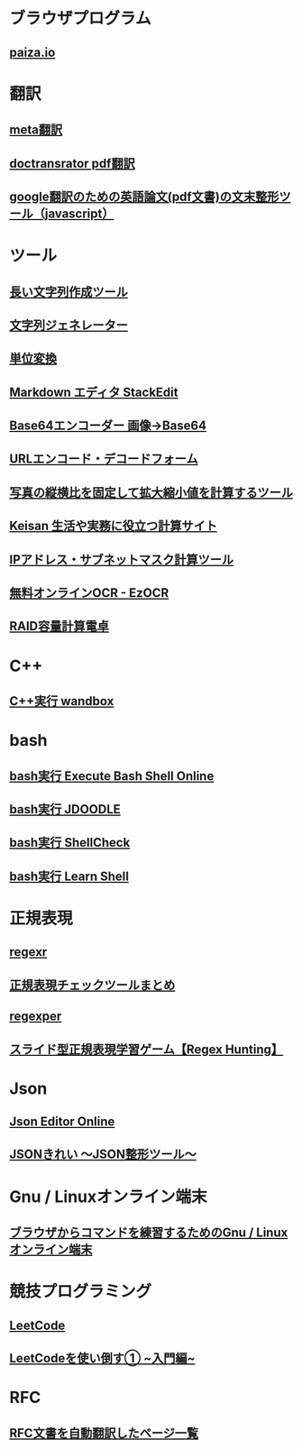 # ブラウザプログラム
## [paiza.io](https://paiza.io/ja/projects/new?language=bash)

# 翻訳
## [meta翻訳](https://meta-school.web.app/)
## [doctransrator pdf翻訳](https://www.onlinedoctranslator.com/)
## [google翻訳のための英語論文(pdf文書)の文末整形ツール（javascript）](https://www.robotech-note.com/entry/2016/11/22/120020)

# ツール
## [長い文字列作成ツール](https://tools.m-bsys.com/ex/long_text_maker.php)
## [文字列ジェネレーター](https://lazesoftware.com/tool/strgen/)
## [単位変換](https://www.convertworld.com/ja/)
## [Markdown エディタ StackEdit](https://stackedit.io/app#)
## [Base64エンコーダー 画像→Base64](https://lab.syncer.jp/Tool/Base64-encode/)
## [URLエンコード・デコードフォーム](https://www.tagindex.com/tool/url.html)
## [写真の縦横比を固定して拡大縮小値を計算するツール](https://www.web-jozu.com/javascript/size.html)
## [Keisan 生活や実務に役立つ計算サイト](https://keisan.casio.jp/)
## [IPアドレス・サブネットマスク計算ツール](https://hogehoge.tk/ip/)
## [無料オンラインOCR - EzOCR](https://ezocr.net/)
## [RAID容量計算電卓](https://note.cman.jp/server/raid/raidcal/)

# C++
## [C++実行 wandbox](https://wandbox.org/)

# bash
## [bash実行 Execute Bash Shell Online](https://www.tutorialspoint.com/execute_bash_online.php)
## [bash実行 JDOODLE](https://www.jdoodle.com/test-bash-shell-script-online)
## [bash実行 ShellCheck](https://www.shellcheck.net/)
## [bash実行 Learn Shell](http://www.learnshell.org/)

# 正規表現
## [regexr](https://regexr.com/)
## [正規表現チェックツールまとめ](https://qiita.com/aqril_1132/items/c185c7ad84c129e5a2df)
## [regexper](https://regexper.com/)
## [スライド型正規表現学習ゲーム【Regex Hunting】](https://www.regex-hunting.com/)

# Json
## [Json Editor Online](https://jsoneditoronline.org/)
## [JSONきれい ～JSON整形ツール～](https://tools.m-bsys.com/development_tooles/json-beautifier.php)

# Gnu / Linuxオンライン端末
## [ブラウザからコマンドを練習するためのGnu / Linuxオンライン端末](https://ubunlog.com/ja/gnulinux%E3%82%AA%E3%83%B3%E3%83%A9%E3%82%A4%E3%83%B3%E7%AB%AF%E6%9C%AB%E3%83%96%E3%83%A9%E3%82%A6%E3%82%B6/#JSLinux)

# 競技プログラミング
## [LeetCode](https://leetcode.com/)
## [LeetCodeを使い倒す① ~入門編~](https://zenn.dev/ryokotmng/articles/36af0a82e8a4f5)

# RFC
## [RFC文書を自動翻訳したページ一覧](https://tex2e.github.io/rfc-translater/html/index.html)
